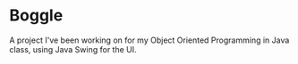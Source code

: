 # Boggle

A project I've been working on for my Object Oriented Programming in Java class, using Java Swing for the UI.
